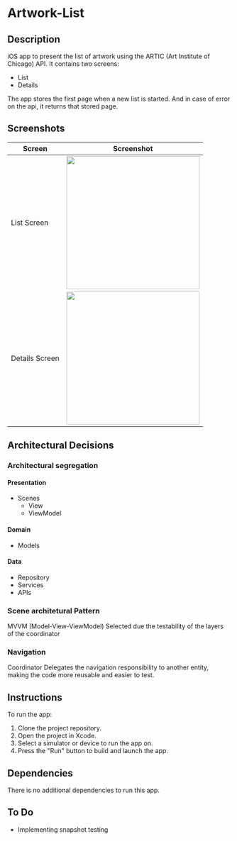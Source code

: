 # Artwork-List

## Description

iOS app to present the list of artwork using the ARTIC (Art Institute of Chicago) API. It contains two screens:
- List
- Details

The app stores the first page when a new list is started. And in case of error on the api, it returns that stored page.

## Screenshots

| Screen | Screenshot |
| -------------| --------------------- |
| List Screen   | <img src="https://github.com/GiovaneMenezes/Artwork-List/assets/9324224/7a88d3f6-b936-4795-acb6-00cb093c06bf" width="300"> |
| Details Screen| <img src="https://github.com/GiovaneMenezes/Artwork-List/assets/9324224/1d53d2b8-9e07-4947-904c-43f0d86e9229" width="300"> |


## Architectural Decisions

### Architectural segregation

#### Presentation

- Scenes
  - View
  - ViewModel

#### Domain

- Models

#### Data

- Repository
- Services
- APIs

### Scene architetural Pattern

MVVM (Model-View-ViewModel)
Selected due the testability of the layers of the coordinator

### Navigation

Coordinator
Delegates the navigation responsibility to another entity, making the code more reusable and easier to test.

## Instructions

To run the app:
1. Clone the project repository.
2. Open the project in Xcode.
3. Select a simulator or device to run the app on.
4. Press the "Run" button to build and launch the app.

## Dependencies

There is no additional dependencies to run this app.

## To Do

- Implementing snapshot testing
